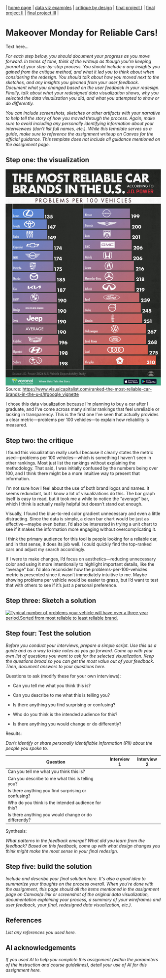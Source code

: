 | [home page](https://cmustudent.github.io/tswd-portfolio-templates/) | [data viz examples](dataviz-examples) | [critique by design](critique-by-design) | [final project I](final-project-part-one) | [final project II](final-project-part-two) | [final project III](final-project-part-three) |

# Makeover Monday for Reliable Cars!
Text here...

_For each step below, you should document your progress as you move forward.  In terms of tone, think of the writeup as though you're keeping journal of your step-by-step process.   You should include a any insights you gained from the critique method, and what it led you to think about when considering the redesign.  You should talk about how you moved next to the sketches, and any insights you gleaned from your user feedback.  Document what you changed based on the user feedback in your redesign.  Finally, talk about what your redesigned data visualization shows, why you selected the data visualization you did, and what you attempted to show or do differently._

_You can include screenshots, sketches or other artifacts with your narrative to help tell the story of how you moved through the process.  Again, make sure to avoid including any personally identifying information about your interviewees (don't list full names, etc.).  While this template serves as a guide, make sure to reference the assignment writeup on Canvas for the official guidance.  This template does not include all guidance mentioned on the assignment page._

## Step one: the visualization
![Makeover Monday Pick](Most-Dependable-Car-Brands-in-the-US_Web.jpg)
Source: https://www.visualcapitalist.com/ranked-the-most-reliable-car-brands-in-the-u-s/#google_vignette

I chose this data visualization because I’m planning to buy a car after I graduate, and I’ve come across many similar rankings that feel unreliable or lacking in transparency. This is the first one I’ve seen that actually provides a clear metric—problems per 100 vehicles—to explain how reliability is measured.

## Step two: the critique
I found this visualization really useful because it clearly states the metric used—problems per 100 vehicles—which is something I haven’t seen in other rankings. Most just list the rankings without explaining the methodology. That said, I was initially confused by the numbers being over 100, and I think there might be a more intuitive way to present that information.  

I’m not sure how I feel about the use of both brand logos and names. It seems redundant, but I know a lot of visualizations do this. The bar graph itself is easy to read, but it took me a while to notice the “average” bar, which I think is actually really helpful but doesn’t stand out enough.  

Visually, I found the blue-to-red color gradient unnecessary and even a little distracting. Since the data is simple, a clean bar chart would be just as effective—maybe even better. I’d also be interested in trying a unit chart to see if it makes the information more engaging without overcomplicating it.  

I think the primary audience for this tool is people looking for a reliable car, and in that sense, it does its job well. I could quickly find the top-ranked cars and adjust my search accordingly.  

If I were to make changes, I’d focus on aesthetics—reducing unnecessary color and using it more intentionally to highlight important details, like the “average” bar. I’d also reconsider how the problems-per-100-vehicles metric is presented since it wasn’t immediately intuitive to me. Maybe showing problems per vehicle would be easier to grasp, but I’d want to test that with others to see if it’s just a personal preference.

## Step three: Sketch a solution
<div class='tableauPlaceholder' id='viz1739221692712' style='position: relative'><noscript><a href='#'><img alt='Typical number of problems your vehicle will have over a three year period.Sorted from most reliable to least reliable brand. ' src='https:&#47;&#47;public.tableau.com&#47;static&#47;images&#47;Mo&#47;MostReliableCar_17392216659440&#47;Sheet1&#47;1_rss.png' style='border: none' /></a></noscript><object class='tableauViz'  style='display:none;'><param name='host_url' value='https%3A%2F%2Fpublic.tableau.com%2F' /> <param name='embed_code_version' value='3' /> <param name='site_root' value='' /><param name='name' value='MostReliableCar_17392216659440&#47;Sheet1' /><param name='tabs' value='no' /><param name='toolbar' value='yes' /><param name='static_image' value='https:&#47;&#47;public.tableau.com&#47;static&#47;images&#47;Mo&#47;MostReliableCar_17392216659440&#47;Sheet1&#47;1.png' /> <param name='animate_transition' value='yes' /><param name='display_static_image' value='yes' /><param name='display_spinner' value='yes' /><param name='display_overlay' value='yes' /><param name='display_count' value='yes' /><param name='language' value='en-US' /><param name='filter' value='publish=yes' /></object></div>                
<script type='text/javascript'>                    
  var divElement = document.getElementById('viz1739221692712');                    
  var vizElement = divElement.getElementsByTagName('object')[0];                    
  vizElement.style.width='100%';vizElement.style.height=(divElement.offsetWidth*0.75)+'px';                    
  var scriptElement = document.createElement('script');                    
  scriptElement.src = 'https://public.tableau.com/javascripts/api/viz_v1.js';                    
  vizElement.parentNode.insertBefore(scriptElement, vizElement);                
</script>

## Step four: Test the solution

_Before you conduct your interviews, prepare a simple script.  Use this as a guide and as a way to take notes as you go forward. Come up with your own list of questions you want to ask for the selected visualization. Keep the questions broad so you can get the most value out of your feedback. Then, document answers to your questions here._

Questions to ask (modify these for your own interviews): 

- Can you tell me what you think this is?

- Can you describe to me what this is telling you?

- Is there anything you find surprising or confusing?

- Who do you think is the intended audience for this?

- Is there anything you would change or do differently?

Results: 

_Don't identify or share personally identifiable information (PII) about the people you spoke to._


| Question | Interview 1 | Interview 2 |
|----------|-------------|-------------|
|   Can you tell me what you think this is?       |             |             |
|   Can you describe to me what this is telling you?       |             |             |
|  Is there anything you find surprising or confusing?        |             |             |
| Who do you think is the intended audience for this?         |             |             |
|Is there anything you would change or do differently?          |             |             |

Synthesis: 

_What patterns in the feedback emerge?  What did you learn from the feedback?  Based on this feedback, come up with what design changes you think might make the most sense in your final redesign._

## Step five: build the solution

_Include and describe your final solution here. It's also a good idea to summarize your thoughts on the process overall. When you're done with the assignment, this page should all the items mentioned in the assignment page on Canvas(a link or screenshot of the original data visualization, documentation explaining your process, a summary of your wireframes and user feedback, your final, redesigned data visualization, etc.)._

## References
_List any references you used here._

## AI acknowledgements
_If you used AI to help you complete this assignment (within the parameters of the instruction and course guidelines), detail your use of AI for this assignment here._

